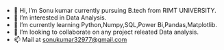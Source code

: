 - 👋 Hi, I’m Sonu kumar currently pursuing B.tech from RIMT UNIVERSITY.
- 👀 I’m interested in Data Analysis.
- 🌱 I’m currently learning Python,Numpy,SQL,Power Bi,Pandas,Matplotlib.
- 💞️ I’m looking to collaborate on any project releated Data analysis. 
- 📫 Mail at sonukumar32977@gmail.com
